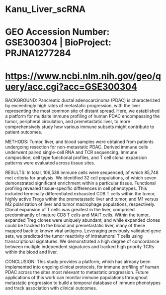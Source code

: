 # Kanu_Liver_scRNA
# GEO Accession Number: GSE300304 | BioProject: PRJNA1277284
# https://www.ncbi.nlm.nih.gov/geo/query/acc.cgi?acc=GSE300304

BACKGROUND: 
Pancreatic ductal adenocarcinoma (PDAC) is characterized by exceedingly high rates of metastatic progression, with the liver representing the most common site of distant spread. Here, we established a platform for multisite immune profiling of human PDAC encompassing the tumor, peripheral circulation, and premetastatic liver, to more comprehensively study how various immune subsets might contribute to patient outcomes. 

METHODS: 
Tumor, liver, and blood samples were obtained from patients undergoing resection for non-metastatic PDAC. Derived immune cells underwent paired single-cell RNA and TCR sequencing. Immune composition, cell type functional profiles, and T cell clonal expansion patterns were evaluated across tissue sites. 

RESULTS: 
In total, 106,539 immune cells were sequenced, of which 85,748 met criteria for analysis. We identified 32 cell populations, of which seven demonstrated significant enrichment within a particular tissue. Functional profiling revealed tissue-specific differences in cell phenotypes. This included terminally differentiated exhausted CD8 T cells within the tumor, highly active Tregs within the premetastatic liver and tumor, and M1 versus M2 polarization of liver and tumor macrophage populations, respectively. Clonal expansion of T cells was greatest in the liver, comprised predominantly of mature CD8 T cells and MAIT cells. Within the tumor, expanded Treg clones were uniquely abundant, and while expanded clones could be tracked to the blood and premetastatic liver, many of these mapped back to known viral antigens. Leveraging previously validated gene sets, we predicted the tumor reactivity of intratumoral T cells using transcriptional signatures. We demonstrated a high degree of concordance between multiple independent signatures and tracked high priority TCRs within the blood and liver. 

CONCLUSION: 
This study provides a platform, which has already been implemented into ongoing clinical protocols, for immune profiling of human PDAC across the sites most relevant to metastatic progression. Future applications of this work can monitor immune populations throughout metastatic progression to build a temporal database of immune phenotypes and track association with clinical outcomes.

